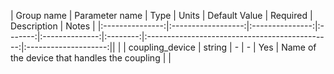 | Group name      | Parameter name     | Type            | Units   | Default Value  | Required | Description                                    | Notes                |
|:---------------:|:------------------:|:---------------:|:-------:|:--------------:|:--------:|:----------------------------------------------:|:--------------------:||
|                 | coupling_device    | string          | -       | -              |  Yes     | Name of the device that handles the coupling   |                      |
